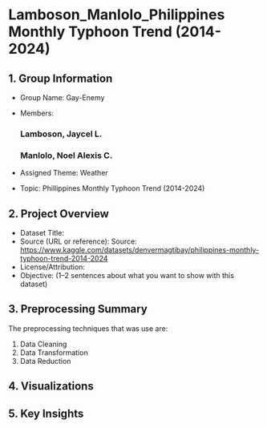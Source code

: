 # Lamboson_Manlolo_Philippines Monthly Typhoon Trend (2014-2024)

## 1. Group Information
- Group Name: Gay-Enemy
- Members:
  
  ### Lamboson, Jaycel L.
  
  ### Manlolo, Noel Alexis C.
  
- Assigned Theme: Weather
- Topic: Phillippines Monthly Typhoon Trend (2014-2024)

## 2. Project Overview
- Dataset Title:
- Source (URL or reference): Source: https://www.kaggle.com/datasets/denvermagtibay/philippines-monthly-typhoon-trend-2014-2024
- License/Attribution:
- Objective: (1–2 sentences about what you want to show with this dataset)

## 3. Preprocessing Summary
The preprocessing techniques that was use are:
1. Data Cleaning
2. Data Transformation
3. Data Reduction

## 4. Visualizations

## 5. Key Insights
